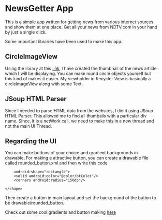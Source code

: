 # NewsGetter App

This is a simple app written for getting news from various internet sources and show them at one place. Get all your news from NDTV.com in your hand by just a single click.

Some important libraries have been used to make this app.

## CircleImageView

Using the library at this [link](https://github.com/hdodenhof/CircleImageView), I have created the thumbnail of the news article which I will be displaying. You can make round circle objects yourself but this kind of makes it easier. My viewholder in Recycler View is basically a circleImageView along with some Text.

## JSoup HTML Parser

Since I needed to parse HTML data from the websites, I did it using JSoup HTML Parser. This allowed me to find all thumbails with a particular div name. Since, it is a netWork call, we need to make this in a new thread and not the main UI Thread.

## Regarding the UI 
You can make buttons of your choice and gradient backgrounds in drawable. For making a attractive button, you can create a drawable file called rounded_button.xml and then write this code

```<shape xmlns:android="http://schemas.android.com/apk/res/android"
    android:shape="rectangle">
    <solid android:color="@color/btColot"/>
    <corners android:radius="150dp"/>

</shape>
```

Then create a button in main layout and set the background of the button to be drawable/rounded_button.

Check out some cool gradients and button making [here](https://android.jlelse.eu/android-shape-drawables-tutorial-17fbece6fef5)